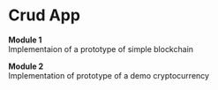 # Crud App

**Module 1**</br>
Implementaion of a prototype of simple blockchain

**Module 2**</br>
Implementation of prototype of a demo cryptocurrency
